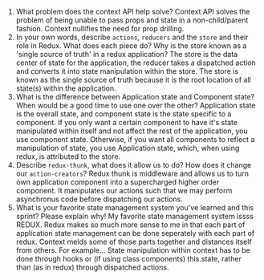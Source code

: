 1. What problem does the context API help solve?
    Context API solves the problem of being unable to pass props and state in a non-child/parent fashion. Context nullifies the need for prop drilling.
2. In your own words, describe `actions`, `reducers` and the `store` and their role in Redux. What does each piece do? Why is the store known as a 'single source of truth' in a redux application?
    The store is the data center of state for the application, the reducer takes a dispatched action and converts it into state manipulation within the store. The store is known as the single source of truth because it is the root location of all state(s) within the application.
3. What is the difference between Application state and Component state? When would be a good time to use one over the other?
    Application state is the overall state, and component state is the state specific to a component. If you only want a certain component to have it's state manipulated within itself and not affect the rest of the application, you use component state. Otherwise, if you want all components to reflect a manipulation of state, you use Application state, which, when using redux, is attributed to the store.
4. Describe `redux-thunk`, what does it allow us to do? How does it change our `action-creators`?
    Redux thunk is middleware and allows us to turn own application component into a supercharged higher order component. It manipulates our actions such that we may perform asynchronus code before dispatching our actions.
5. What is your favorite state management system you've learned and this sprint? Please explain why!
    My favorite state management system issss REDUX. Redux makes so much more sense to me in that each part of application state management can be done seperately with each part of redux. Context melds some of those parts together and distances itself from others. For example... State manipulation within context has to be done through hooks or (if using class components) this.state, rather than (as in redux) through dispatched actions.